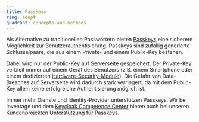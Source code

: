 ```yaml
---
title: Passkeys
ring: adopt
quadrant: concepts-and-methods
---
```


Als Alternative zu traditionellen Passwörtern bieten [Passkeys][passkeys] eine sicherere Möglichkeit zur Benutzerauthentisierung. Passkeys sind zufällig generierte Schlüsselpaare, die aus einem Private- und einem Public-Key bestehen.

Dabei wird nur der Public-Key auf Serverseite gespeichert. Der Private-Key verbleit immer auf einem Gerät des Benutzers
(z.B. einem Smartphone oder einem dedizierten [Hardware-Security-Module][hardware-security-module]). Die Gefahr von Data-Breaches auf Serverseite wird dadurch stark verringert, da mit dem Public-Key allein keine erfolgreiche Authentisierung möglich ist.

Immer mehr Dienste und Identity-Provider unterstützen Passkeys. Wir bei Inventage und dem [Keycloak Competence
Center][keycloak-competence-center] bieten auch bei unseren Kundenprojekten [Unterstützung für Passkeys][keycloak-competence-center-passkeys].

[passkeys]: https://passkeys.dev/
[hardware-security-module]: https://de.wikipedia.org/wiki/Hardware-Sicherheitsmodul
[keycloak-competence-center]: https://keycloak.ch
[keycloak-competence-center-passkeys]: https://passkey.keycloak.ch
